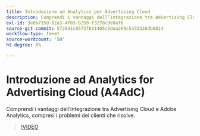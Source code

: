 ```yaml
---
title: Introduzione ad Analytics per Advertising Cloud
description: Comprendi i vantaggi dell’integrazione tra Advertising Cloud e Adobe Analytics, compresi i problemi dei clienti che risolve.
exl-id: 3e8b735d-62a3-4f03-b259-f3278cde8afb
source-git-commit: 572041c0573f651405c5daa269c5433326db0814
workflow-type: tm+mt
source-wordcount: '50'
ht-degree: 0%

---
```


# Introduzione ad Analytics for Advertising Cloud (A4AdC)

Comprendi i vantaggi dell’integrazione tra Advertising Cloud e Adobe Analytics, compresi i problemi dei clienti che risolve.

>[!VIDEO](https://video.tv.adobe.com/v/33491)
